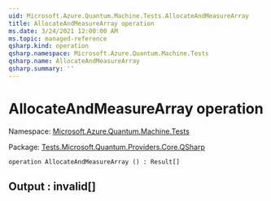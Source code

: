 ```yaml
---
uid: Microsoft.Azure.Quantum.Machine.Tests.AllocateAndMeasureArray
title: AllocateAndMeasureArray operation
ms.date: 3/24/2021 12:00:00 AM
ms.topic: managed-reference
qsharp.kind: operation
qsharp.namespace: Microsoft.Azure.Quantum.Machine.Tests
qsharp.name: AllocateAndMeasureArray
qsharp.summary: ''
---
```


# AllocateAndMeasureArray operation

Namespace: [Microsoft.Azure.Quantum.Machine.Tests](xref:Microsoft.Azure.Quantum.Machine.Tests)

Package: [Tests.Microsoft.Quantum.Providers.Core.QSharp](https://nuget.org/packages/Tests.Microsoft.Quantum.Providers.Core.QSharp)




```qsharp
operation AllocateAndMeasureArray () : Result[]
```


## Output : __invalid<Result>__[]

